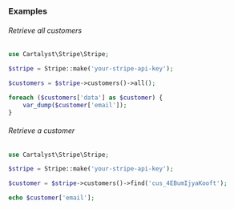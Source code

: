 ### Examples

###### Retrieve all customers

```php
use Cartalyst\Stripe\Stripe;

$stripe = Stripe::make('your-stripe-api-key');

$customers = $stripe->customers()->all();

foreach ($customers['data'] as $customer) {
    var_dump($customer['email']);
}
```

###### Retrieve a customer

```php
use Cartalyst\Stripe\Stripe;

$stripe = Stripe::make('your-stripe-api-key');

$customer = $stripe->customers()->find('cus_4EBumIjyaKooft');

echo $customer['email'];
```

